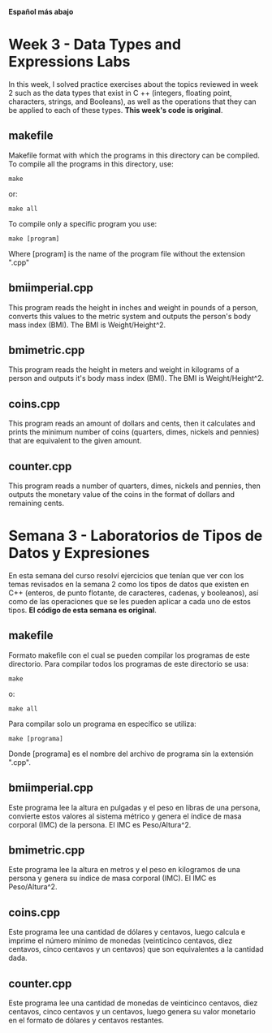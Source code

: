 **Español más abajo**

# Week 3 - Data Types and Expressions Labs
In this week, I solved practice exercises about the topics reviewed in week 2 such as the data types that exist in C ++ (integers, floating point, characters, strings, and Booleans), as well as the operations that they can be applied to each of these types. **This week's code is original**.

## makefile
Makefile format with which the programs in this directory can be compiled. To compile all the programs in this directory, use:

```
make
```

or:

```
make all
```

To compile only a specific program you use:

```
make [program]
```

Where [program] is the name of the program file without the extension ".cpp"

## bmiimperial.cpp
This program reads the height in inches and weight in pounds of a person, converts this values to the metric system and outputs the person's body mass index (BMI). The BMI is Weight/Height^2.

## bmimetric.cpp
This program reads the height in meters and weight in kilograms of a person and outputs it's body mass index (BMI). The BMI is Weight/Height^2.

## coins.cpp
This program reads an amount of dollars and cents, then it calculates and prints the minimum number of coins (quarters, dimes, nickels and pennies) that are equivalent to the given amount.

## counter.cpp
This program reads a number of quarters, dimes, nickels and pennies, then outputs the monetary value of the coins in the format of dollars and remaining cents.

# Semana 3 - Laboratorios de Tipos de Datos y Expresiones
En esta semana del curso resolví ejercicios que tenían que ver con los temas revisados en la semana 2 como los tipos de datos que existen en C++ (enteros, de punto flotante, de caracteres, cadenas, y booleanos), así como de las operaciones que se les pueden aplicar a cada uno de estos tipos. **El código de esta semana es original**.

## makefile
Formato makefile con el cual se pueden compilar los programas de este directorio. Para compilar todos los programas de este directorio se usa:

```
make
```

o:

```
make all
```

Para compilar solo un programa en específico se utiliza:

```
make [programa]
```

Donde [programa] es el nombre del archivo de programa sin la extensión ".cpp".

## bmiimperial.cpp
Este programa lee la altura en pulgadas y el peso en libras de una persona, convierte estos valores al sistema métrico y genera el índice de masa corporal (IMC) de la persona. El IMC es Peso/Altura^2.

## bmimetric.cpp

Este programa lee la altura en metros y el peso en kilogramos de una persona y genera su índice de masa corporal (IMC). El IMC es Peso/Altura^2.

## coins.cpp
Este programa lee una cantidad de dólares y centavos, luego calcula e imprime el número mínimo de monedas (veinticinco centavos, diez centavos, cinco centavos y un centavos) que son equivalentes a la cantidad dada.

## counter.cpp
Este programa lee una cantidad de monedas de veinticinco centavos, diez centavos, cinco centavos y un centavos, luego genera su valor monetario en el formato de dólares y centavos restantes.